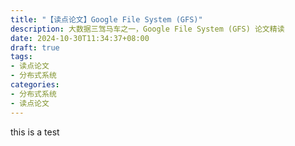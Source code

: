 ```yaml
---
title: "【读点论文】Google File System (GFS)"
description: 大数据三驾马车之一，Google File System (GFS) 论文精读
date: 2024-10-30T11:34:37+08:00
draft: true
tags: 
- 读点论文
- 分布式系统
categories:
- 分布式系统
- 读点论文
---
```


this is a test

